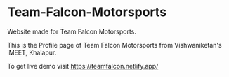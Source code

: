 # Team-Falcon-Motorsports
Website made for Team Falcon Motorsports.

This is the Profile page of Team Falcon Motorsports from Vishwaniketan's iMEET, Khalapur.

To get live demo visit
https://teamfalcon.netlify.app/
